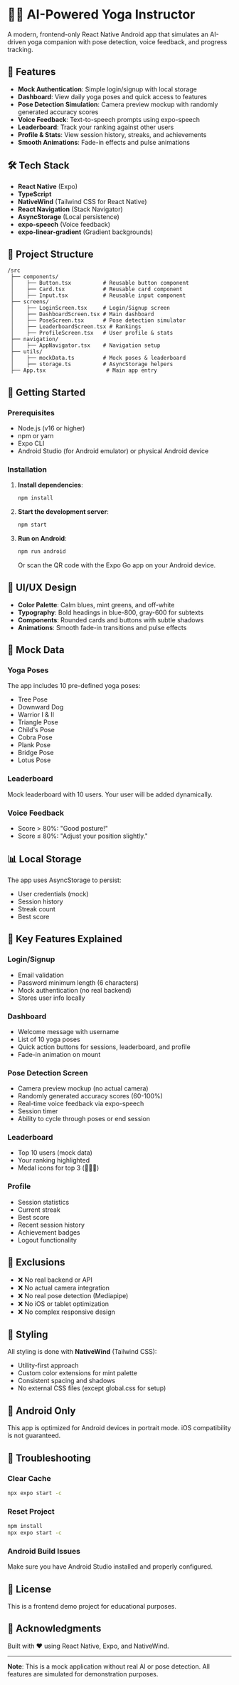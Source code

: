 # 🧘‍♀️ AI-Powered Yoga Instructor

A modern, frontend-only React Native Android app that simulates an AI-driven yoga companion with pose detection, voice feedback, and progress tracking.

## 📱 Features

- **Mock Authentication**: Simple login/signup with local storage
- **Dashboard**: View daily yoga poses and quick access to features
- **Pose Detection Simulation**: Camera preview mockup with randomly generated accuracy scores
- **Voice Feedback**: Text-to-speech prompts using expo-speech
- **Leaderboard**: Track your ranking against other users
- **Profile & Stats**: View session history, streaks, and achievements
- **Smooth Animations**: Fade-in effects and pulse animations

## 🛠️ Tech Stack

- **React Native** (Expo)
- **TypeScript**
- **NativeWind** (Tailwind CSS for React Native)
- **React Navigation** (Stack Navigator)
- **AsyncStorage** (Local persistence)
- **expo-speech** (Voice feedback)
- **expo-linear-gradient** (Gradient backgrounds)

## 📂 Project Structure

```
/src
 ├── components/
 │    ├── Button.tsx          # Reusable button component
 │    ├── Card.tsx            # Reusable card component
 │    ├── Input.tsx           # Reusable input component
 ├── screens/
 │    ├── LoginScreen.tsx     # Login/Signup screen
 │    ├── DashboardScreen.tsx # Main dashboard
 │    ├── PoseScreen.tsx      # Pose detection simulator
 │    ├── LeaderboardScreen.tsx # Rankings
 │    ├── ProfileScreen.tsx   # User profile & stats
 ├── navigation/
 │    ├── AppNavigator.tsx    # Navigation setup
 ├── utils/
 │    ├── mockData.ts         # Mock poses & leaderboard
 │    ├── storage.ts          # AsyncStorage helpers
 ├── App.tsx                   # Main app entry
```

## 🚀 Getting Started

### Prerequisites

- Node.js (v16 or higher)
- npm or yarn
- Expo CLI
- Android Studio (for Android emulator) or physical Android device

### Installation

1. **Install dependencies**:
   ```bash
   npm install
   ```

2. **Start the development server**:
   ```bash
   npm start
   ```

3. **Run on Android**:
   ```bash
   npm run android
   ```

   Or scan the QR code with the Expo Go app on your Android device.

## 🎨 UI/UX Design

- **Color Palette**: Calm blues, mint greens, and off-white
- **Typography**: Bold headings in blue-800, gray-600 for subtexts
- **Components**: Rounded cards and buttons with subtle shadows
- **Animations**: Smooth fade-in transitions and pulse effects

## 📝 Mock Data

### Yoga Poses
The app includes 10 pre-defined yoga poses:
- Tree Pose
- Downward Dog
- Warrior I & II
- Triangle Pose
- Child's Pose
- Cobra Pose
- Plank Pose
- Bridge Pose
- Lotus Pose

### Leaderboard
Mock leaderboard with 10 users. Your user will be added dynamically.

### Voice Feedback
- Score > 80%: "Good posture!"
- Score ≤ 80%: "Adjust your position slightly."

## 📊 Local Storage

The app uses AsyncStorage to persist:
- User credentials (mock)
- Session history
- Streak count
- Best score

## 🎯 Key Features Explained

### Login/Signup
- Email validation
- Password minimum length (6 characters)
- Mock authentication (no real backend)
- Stores user info locally

### Dashboard
- Welcome message with username
- List of 10 yoga poses
- Quick action buttons for sessions, leaderboard, and profile
- Fade-in animation on mount

### Pose Detection Screen
- Camera preview mockup (no actual camera)
- Randomly generated accuracy scores (60-100%)
- Real-time voice feedback via expo-speech
- Session timer
- Ability to cycle through poses or end session

### Leaderboard
- Top 10 users (mock data)
- Your ranking highlighted
- Medal icons for top 3 (🥇🥈🥉)

### Profile
- Session statistics
- Current streak
- Best score
- Recent session history
- Achievement badges
- Logout functionality

## 🚫 Exclusions

- ❌ No real backend or API
- ❌ No actual camera integration
- ❌ No real pose detection (Mediapipe)
- ❌ No iOS or tablet optimization
- ❌ No complex responsive design

## 🎨 Styling

All styling is done with **NativeWind** (Tailwind CSS):
- Utility-first approach
- Custom color extensions for mint palette
- Consistent spacing and shadows
- No external CSS files (except global.css for setup)

## 📱 Android Only

This app is optimized for Android devices in portrait mode. iOS compatibility is not guaranteed.

## 🐛 Troubleshooting

### Clear Cache
```bash
npx expo start -c
```

### Reset Project
```bash
npm install
npx expo start -c
```

### Android Build Issues
Make sure you have Android Studio installed and properly configured.

## 📄 License

This is a frontend demo project for educational purposes.

## 🙏 Acknowledgments

Built with ❤️ using React Native, Expo, and NativeWind.

---

**Note**: This is a mock application without real AI or pose detection. All features are simulated for demonstration purposes.